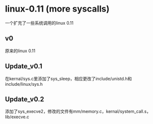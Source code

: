 # linux-0.11 (more syscalls)
一个扩充了一些系统调用的linux 0.11

## v0
原来的linux 0.11

## Update_v0.1
在kernal/sys.c里添加了sys_sleep，相应更改了include/unistd.h和include/linux/sys.h

## Update_v0.2
添加了sys_execve2，修改的文件有mm/memory.c，kernal/system_call.s，lib/execve.c
